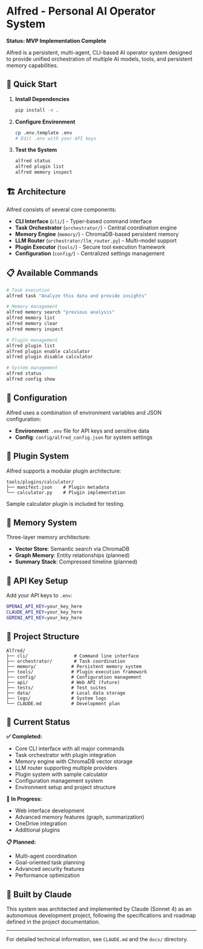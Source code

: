 # Alfred - Personal AI Operator System

**Status: MVP Implementation Complete**

Alfred is a persistent, multi-agent, CLI-based AI operator system designed to provide unified orchestration of multiple AI models, tools, and persistent memory capabilities.

## 🚀 Quick Start

1. **Install Dependencies**
   ```bash
   pip install -e .
   ```

2. **Configure Environment**
   ```bash
   cp .env.template .env
   # Edit .env with your API keys
   ```

3. **Test the System**
   ```bash
   alfred status
   alfred plugin list
   alfred memory inspect
   ```

## 🏗️ Architecture

Alfred consists of several core components:

- **CLI Interface** (`cli/`) - Typer-based command interface
- **Task Orchestrator** (`orchestrator/`) - Central coordination engine
- **Memory Engine** (`memory/`) - ChromaDB-based persistent memory
- **LLM Router** (`orchestrator/llm_router.py`) - Multi-model support
- **Plugin Executor** (`tools/`) - Secure tool execution framework
- **Configuration** (`config/`) - Centralized settings management

## 📋 Available Commands

```bash
# Task execution
alfred task "Analyze this data and provide insights"

# Memory management  
alfred memory search "previous analysis"
alfred memory list
alfred memory clear
alfred memory inspect

# Plugin management
alfred plugin list
alfred plugin enable calculator
alfred plugin disable calculator

# System management
alfred status
alfred config show
```

## 🔧 Configuration

Alfred uses a combination of environment variables and JSON configuration:

- **Environment**: `.env` file for API keys and sensitive data
- **Config**: `config/alfred_config.json` for system settings

## 🧩 Plugin System

Alfred supports a modular plugin architecture:

```
tools/plugins/calculator/
├── manifest.json    # Plugin metadata
└── calculator.py    # Plugin implementation
```

Sample calculator plugin is included for testing.

## 💾 Memory System

Three-layer memory architecture:
- **Vector Store**: Semantic search via ChromaDB
- **Graph Memory**: Entity relationships (planned)
- **Summary Stack**: Compressed timeline (planned)

## 🔑 API Key Setup

Add your API keys to `.env`:
```bash
OPENAI_API_KEY=your_key_here
CLAUDE_API_KEY=your_key_here  
GEMINI_API_KEY=your_key_here
```

## 📁 Project Structure

```
Alfred/
├── cli/                 # Command line interface
├── orchestrator/        # Task coordination  
├── memory/             # Persistent memory system
├── tools/              # Plugin execution framework
├── config/             # Configuration management
├── api/                # Web API (future)
├── tests/              # Test suites
├── data/               # Local data storage
├── logs/               # System logs
└── CLAUDE.md           # Development plan
```

## 🚧 Current Status

**✅ Completed:**
- Core CLI interface with all major commands
- Task orchestrator with plugin integration
- Memory engine with ChromaDB vector storage  
- LLM router supporting multiple providers
- Plugin system with sample calculator
- Configuration management system
- Environment setup and project structure

**🔄 In Progress:**
- Web interface development
- Advanced memory features (graph, summarization)
- OneDrive integration
- Additional plugins

**📋 Planned:**
- Multi-agent coordination
- Goal-oriented task planning
- Advanced security features
- Performance optimization

## 🧠 Built by Claude

This system was architected and implemented by Claude (Sonnet 4) as an autonomous development project, following the specifications and roadmap defined in the project documentation.

---

For detailed technical information, see `CLAUDE.md` and the `docs/` directory.